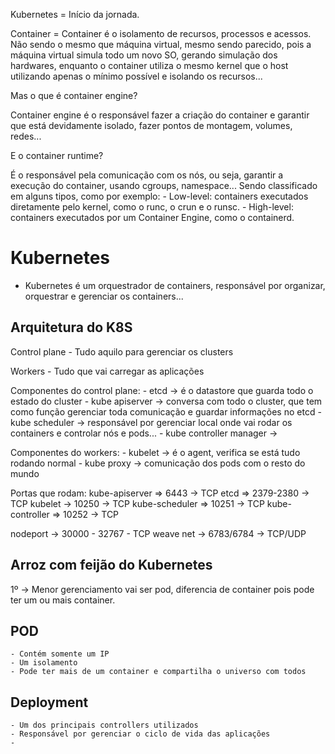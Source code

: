 Kubernetes = Início da jornada.

Container = Container é o isolamento de recursos, processos e acessos. Não sendo o mesmo que máquina virtual, mesmo sendo parecido, pois a máquina virtual simula todo um novo SO, gerando simulação dos hardwares, enquanto o container utiliza o mesmo kernel que o host utilizando apenas o mínimo possível e isolando os recursos...

Mas o que é container engine? 

Container engine é o responsável fazer a criação do container e garantir que está devidamente isolado, fazer pontos de montagem, volumes, redes... 

E o container runtime?

É o responsável pela comunicação com os nós, ou seja, garantir a execução do container, usando cgroups, namespace... Sendo classificado em alguns tipos, como por exemplo:
    - Low-level: containers executados diretamente pelo kernel, como o runc, o crun e o runsc.
    - High-level: containers executados por um Container Engine, como o containerd.

# Kubernetes

- Kubernetes é um orquestrador de containers, responsável por organizar, orquestrar e gerenciar os containers...

## Arquitetura do K8S

Control plane - Tudo aquilo para gerenciar os clusters

Workers - Tudo que vai carregar as aplicações


Componentes do control plane:
    - etcd -> é o datastore que guarda todo o estado do cluster
    - kube apiserver -> conversa com todo o cluster, que tem como função gerenciar toda comunicação e guardar informações no etcd
    - kube scheduler -> responsável por gerenciar local onde vai rodar os containers e controlar nós e pods...
    - kube controller manager -> 


Componentes do workers:
    - kubelet -> é o agent, verifica se está tudo rodando normal
    - kube proxy -> comunicação dos pods com o resto do mundo



Portas que rodam:
    kube-apiserver => 6443 -> TCP
    etcd => 2379-2380 -> TCP
    kubelet -> 10250 -> TCP
    kube-scheduler => 10251 -> TCP
    kube-controller => 10252 -> TCP


nodeport -> 30000 - 32767 - TCP
weave net -> 6783/6784 -> TCP/UDP

## Arroz com feijão do Kubernetes

1º -> Menor gerenciamento vai ser pod, diferencia de container pois pode ter um ou mais container.

## POD
    - Contém somente um IP
    - Um isolamento
    - Pode ter mais de um container e compartilha o universo com todos


## Deployment
    - Um dos principais controllers utilizados
    - Responsável por gerenciar o ciclo de vida das aplicações
    - 